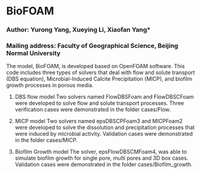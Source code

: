 # BioFOAM
### Author: Yurong Yang, Xueying Li, Xiaofan Yang*
### Mailing address: Faculty of Geographical Science, Beijing Normal University

The model, BioFOAM, is developed based on OpenFOAM software. This code includes three types of solvers that deal with flow and solute transport (DBS equation), Microbial-Induced Calcite Precipitation (MICP), and biofilm growth processes in porous media. 

1. DBS flow model
Two solvers named FlowDBSFoam and FlowDBSCFoam were developed to solve flow and solute transport processes. Three verification cases were demonstrated in the folder cases/Flow.

2. MICP model
Two solvers named epsDBSCPFoam3 and MICPFoam2 were developed to solve the dissolution and precipitation processes that were induced by microbial activity. Validation cases were demonstrated in the folder cases/MICP.

3. Biofilm Growth model
The solver, epsFlowDBSCMFoam4, was able to simulate biofilm growth for single pore, multi pores and 3D box cases. Validation cases were demonstrated in the folder cases/Biofilm_growth.
